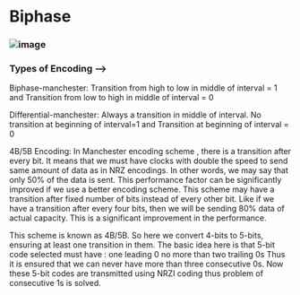 # Biphase

### ![image](https://user-images.githubusercontent.com/62918160/128657208-3d6125f2-0c87-441f-bdfc-5ed7145cdcb1.png)

### Types of Encoding -->
Biphase-manchester: Transition from high to low in middle of interval = 1 and Transition from low to high in middle of interval = 0

Differential-manchester: Always a transition in middle of interval. No transition at beginning of interval=1 and Transition at beginning of interval = 0

4B/5B Encoding: In Manchester encoding scheme , there is a transition after every bit. It means that we must have clocks with double the speed to send same amount of data as in NRZ encodings. In other words, we may say that only 50% of the data is sent. This performance factor can be significantly improved if we use a better encoding scheme. This scheme may have a transition after fixed number of bits instead of every other bit. Like if we have a transition after every four bits, then we will be sending 80% data of actual capacity. This is a significant improvement in the performance.

This scheme is known as 4B/5B. So here we convert 4-bits to 5-bits, ensuring at least one transition in them. The basic idea here is that 5-bit code selected must have :
one leading 0
no more than two trailing 0s
Thus it is ensured that we can never have more than three consecutive 0s. Now these 5-bit codes are transmitted using NRZI coding thus problem of consecutive 1s is solved.
 



